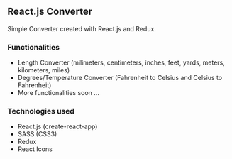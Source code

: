 ## React.js Converter

Simple Converter created with React.js and Redux.

### Functionalities

- Length Converter (milimeters, centimeters, inches, feet, yards, meters, kilometers, miles)
- Degrees/Temperature Converter (Fahrenheit to Celsius and Celsius to Fahrenheit)
- More functionalities soon ...

### Technologies used

- React.js (create-react-app)
- SASS (CSS3)
- Redux
- React Icons
